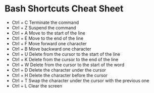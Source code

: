 # Bash Shortcuts Cheat Sheet

* Ctrl + C Terminate the command
* Ctrl + Z Suspend the command
* Ctrl + A Move to the start of the line
* Ctrl + E Move to the end of the line
* Ctrl + F Move forward one character
* Ctrl + B Move backward one character
* Ctrl + U Delete from the cursor to the start of the line
* Ctrl + K Delete from the cursor to the end of the line
* Ctrl + W Delete from the cursor to the start of the word
* Ctrl + D Delete the character under the cursor
* Ctrl + H Delete the character before the cursor
* Ctrl + T Swap the character under the cursor with the previous one
* Ctrl + L Clear the screen
